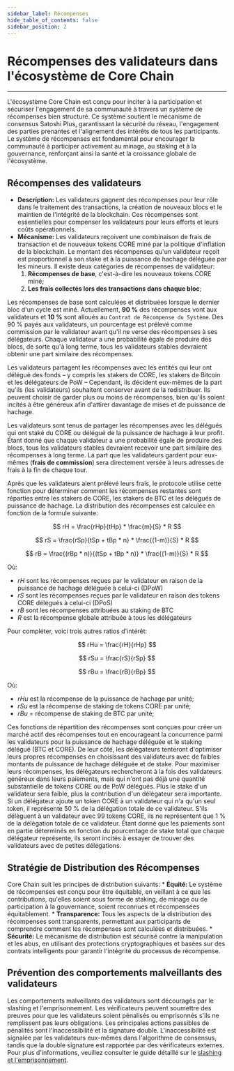 ```yaml
---
sidebar_label: Récompenses
hide_table_of_contents: false
sidebar_position: 2
---
```


# Récompenses des validateurs dans l'écosystème de Core Chain

---

L'écosystème Core Chain est conçu pour inciter à la participation et sécuriser l'engagement de sa communauté à travers un système de récompenses bien structuré. Ce système soutient le mécanisme de consensus Satoshi Plus, garantissant la sécurité du réseau, l'engagement des parties prenantes et l'alignement des intérêts de tous les participants. Le système de récompenses est fondamental pour encourager la communauté à participer activement au minage, au staking et à la gouvernance, renforçant ainsi la santé et la croissance globale de l'écosystème.

## Récompenses des validateurs

- **Description:** Les validateurs gagnent des récompenses pour leur rôle dans le traitement des transactions, la création de nouveaux blocs et le maintien de l'intégrité de la blockchain. Ces récompenses sont essentielles pour compenser les validateurs pour leurs efforts et leurs coûts opérationnels.
- **Mécanisme:** Les validateurs reçoivent une combinaison de frais de transaction et de nouveaux tokens CORE miné par la politique d'inflation de la blockchain. Le montant des récompenses qu'un validateur reçoit est proportionnel à son stake et à la puissance de hachage déléguée par les mineurs. Il existe deux catégories de récompenses de validateur:
  1. **Récompenses de base**, c'est-à-dire les nouveaux tokens CORE miné;
  2. **Les frais collectés lors des transactions dans chaque bloc**;

Les récompenses de base sont calculées et distribuées lorsque le dernier bloc d'un cycle est miné. Actuellement, **90 %** des récompenses vont aux validateurs et **10 %** sont alloués au `Contrat de Récompense du Système`. Des 90 % payés aux validateurs, un pourcentage est prélevé comme commission par le validateur avant qu'il ne verse des récompenses à ses délégateurs. Chaque validateur a une probabilité égale de produire des blocs, de sorte qu'à long terme, tous les validateurs stables devraient obtenir une part similaire des récompenses.

Les validateurs partagent les récompenses avec les entités qui leur ont délégué des fonds – y compris les stakers de CORE, les stakers de Bitcoin et les délégateurs de PoW – Cependant, ils décident eux-mêmes de la part qu'ils (les validateurs) souhaitent conserver avant de la redistribuer. Ils peuvent choisir de garder plus ou moins de récompenses, bien qu'ils soient incités à être généreux afin d'attirer davantage de mises et de puissance de hachage.

Les validateurs sont tenus de partager les récompenses avec les délégués qui ont staké du CORE ou délégué de la puissance de hachage à leur profit. Étant donné que chaque validateur a une probabilité égale de produire des blocs, tous les validateurs stables devraient recevoir une part similaire des récompenses à long terme. La part que les validateurs gardent pour eux-mêmes (**frais de commission**) sera directement versée à leurs adresses de frais à la fin de chaque tour.

Après que les validateurs aient prélevé leurs frais, le protocole utilise cette fonction pour déterminer comment les récompenses restantes sont réparties entre les stakers de CORE, les stakers de BTC et les délégués de puissance de hachage. La distribution des récompenses est calculée en fonction de la formule suivante:

$$
    rH = \frac{rHp}{tHp} * \frac{m}{S} * R
$$

$$
    rS = \frac{rSp}{tSp + tBp * n} * \frac{(1-m)}{S} * R
$$

$$
    rB = \frac{(rBp * n)}{(tSp + tBp * n)} * \frac{(1-m)}{S} * R
$$

Où:

- $rH$ sont les récompenses reçues par le validateur en raison de la puissance de hachage déléguée à celui-ci (DPoW)
- $rS$ sont les récompenses reçues par le validateur en raison des tokens CORE délégués à celui-ci (DPoS)
- $rB$ sont les récompenses attribuées au staking de BTC
- $R$ est la récompense globale attribuée à tous les délégateurs

Pour compléter, voici trois autres ratios d'intérêt:

$$
    rHu = \frac{rH}{rHp}
$$

$$
    rSu = \frac{rS}{rSp}
$$

$$
    rBu = \frac{rB}{rBp}
$$

Où:

- $rHu$ est la récompense de la puissance de hachage par unité;
- $rSu$ est la récompense de staking de tokens CORE par unité;
- $rBu$ = récompense de staking de BTC par unité;

Ces fonctions de répartition des récompenses sont conçues pour créer un marché actif des récompenses tout en encourageant la concurrence parmi les validateurs pour la puissance de hachage déléguée et le staking délégué (BTC et CORE). De leur côté, les délégateurs tenteront d'optimiser leurs propres récompenses en choisissant des validateurs avec de faibles montants de puissance de hachage déléguée et de stake. Pour maximiser leurs récompenses, les délégateurs rechercheront à la fois des validateurs généreux dans leurs paiements, mais qui n'ont pas déjà une quantité substantielle de tokens CORE ou de PoW délégués. Plus le stake d'un validateur sera faible, plus la contribution d'un délégateur sera importante. Si un délégateur ajoute un token CORE à un validateur qui n'a qu'un seul token, il représente 50 % de la délégation totale de ce validateur. S'ils délèguent à un validateur avec 99 tokens CORE, ils ne représentent que 1 % de la délégation totale de ce validateur. Étant donné que les paiements sont en partie déterminés en fonction du pourcentage de stake total que chaque délégateur représente, ils seront incités à essayer de trouver des validateurs avec de petites délégations.

## Stratégie de Distribution des Récompenses

Core Chain suit les principes de distribution suivants:
\* **Équité:** Le système de récompenses est conçu pour être équitable, en veillant à ce que les contributions, qu'elles soient sous forme de staking, de minage ou de participation à la gouvernance, soient reconnues et récompensées équitablement.
\* **Transparence:** Tous les aspects de la distribution des récompenses sont transparents, permettant aux participants de comprendre comment les récompenses sont calculées et distribuées.
\* **Sécurité:** Le mécanisme de distribution est sécurisé contre la manipulation et les abus, en utilisant des protections cryptographiques et basées sur des contrats intelligents pour garantir l'intégrité du processus de récompense.

## Prévention des comportements malveillants des validateurs

Les comportements malveillants des validateurs sont découragés par le slashing et l'emprisonnement. Les vérificateurs peuvent soumettre des preuves pour que les validateurs soient pénalisés ou emprisonnés s'ils ne remplissent pas leurs obligations. Les principales actions passibles de pénalités sont l'inaccessibilité et la signature double. L'inaccessibilité est signalée par les validateurs eux-mêmes dans l'algorithme de consensus, tandis que la double signature est rapportée par des vérificateurs externes. Pour plus d'informations, veuillez consulter le guide détaillé sur le [slashing et l'emprisonnement](../slashing/overview.md).
